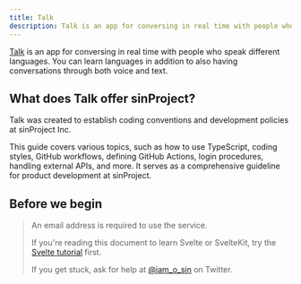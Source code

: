 ```yaml
---
title: Talk
description: Talk is an app for conversing in real time with people who speak different languages. You can learn languages in addition to also having conversations through both voice and text.
---
```


[Talk](https://talk.sinpro.dev/) is an app for conversing in real time with people who speak different languages. You can learn languages in addition to also having conversations through both voice and text.

## What does Talk offer sinProject?

Talk was created to establish coding conventions and development policies at sinProject Inc.

This guide covers various topics, such as how to use TypeScript, coding styles, GitHub workflows, defining GitHub Actions, login procedures, handling external APIs, and more. It serves as a comprehensive guideline for product development at sinProject.

## Before we begin

> An email address is required to use the service.
>
> If you're reading this document to learn Svelte or SvelteKit, try the [Svelte tutorial](https://learn.svelte.dev/tutorial/welcome-to-svelte) first.
>
> If you get stuck, ask for help at [@iam_o_sin](https://twitter.com/iam_o_sin) on Twitter.
